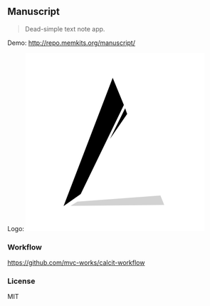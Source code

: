 
Manuscript
------

> Dead-simple text note app.

Demo: http://repo.memkits.org/manuscript/

Logo: ![](./images/manuscript.png)

### Workflow

https://github.com/mvc-works/calcit-workflow

### License

MIT